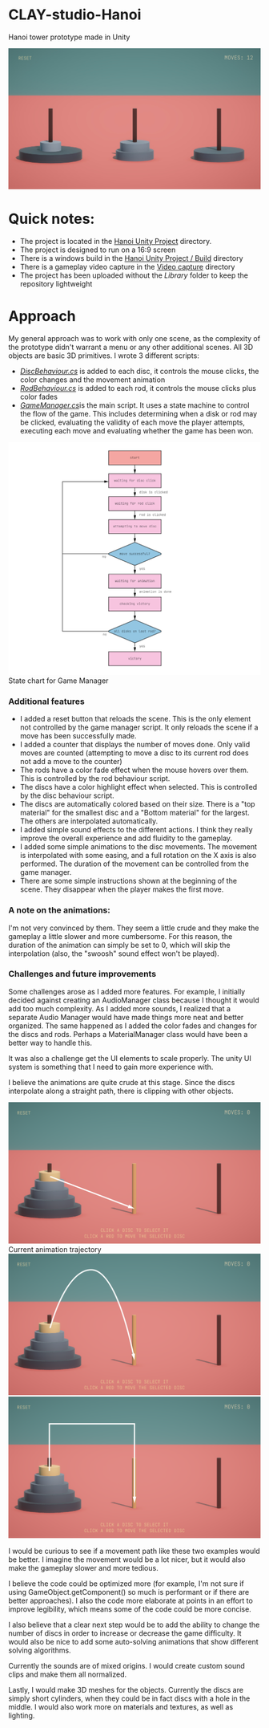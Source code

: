 # CLAY-studio-Hanoi
Hanoi tower prototype made in Unity

![](/Readme-images/screenshot.jpg)

# Quick notes:

- The project is located in the [Hanoi Unity Project](Hanoi%20Unity%20Project) directory. 
- The project is designed to run on a 16:9 screen
- There is a windows build in the [Hanoi Unity Project / Build](Hanoi%20Unity%20Project/Build) directory
- There is a gameplay video capture in the [Video capture](Video%20capture) directory
- The project has been uploaded without the *Library* folder to keep the repository lightweight

# Approach

My general approach was to work with only one scene, as the complexity of the prototype didn't warrant a menu or any other additional scenes. All 3D objects are basic 3D primitives. I wrote 3 different scripts:

- [*DiscBehaviour.cs*](Hanoi%20Unity%20Project/Assets/Scripts/DiscBehaviour.cs) is added to each disc, it controls the mouse clicks, the color changes and the movement animation 
- [*RodBehaviour.cs*](Hanoi%20Unity%20Project/Assets/Scripts/RodBehaviour.cs) is added to each rod, it controls the mouse clicks plus color fades
- [*GameManager.cs*](Hanoi%20Unity%20Project/Assets/Scripts/GameManager.cs)is the main script. It uses a state machine to control the flow of the game. This includes determining when a disk or rod may be clicked, evaluating the validity of each move the player attempts, executing each move and evaluating whether the game has been won.  



![](/Readme-images/hanoiflow.png)
State chart for Game Manager

### Additional features

- I added a reset button that reloads the scene. This is the only element not controlled by the game manager script. It only reloads the scene if a move has been successfully made. 
- I added a counter that displays the number of moves done. Only valid moves are counted (attempting to move a disc to its current rod does not add a move to the counter)
- The rods have a color fade effect when the mouse hovers over them. This is controlled by the rod behaviour script. 
- The discs have a color highlight effect when selected. This is controlled by the disc behaviour script. 
- The discs are automatically colored based on their size. There is a "top material" for the smallest disc and a "Bottom material" for the largest. The others are interpolated automatically.
- I added simple sound effects to the different actions. I think they really improve the overall experience and add fluidity to the gameplay. 
- I added some simple animations to the disc movements. The movement is interpolated with some easing, and a full rotation on the X axis is also performed. The duration of the movement can be controlled from the game manager.
- There are some simple instructions shown at the beginning of the scene. They disappear when the player makes the first move.

### A note on the animations:

I'm not very convinced by them. They seem a little crude and they make the gameplay a little slower and more cumbersome. For this reason, the duration of the animation can simply be set to 0, which will skip the interpolation (also, the "swoosh" sound effect won't be played).

### Challenges and future improvements

Some challenges arose as I added more features. For example, I initially decided against creating an AudioManager class because I thought it would add too much complexity. As I added more sounds, I realized that a separate Audio Manager would have made things more neat and better organized. The same happened as I added the color fades and changes for the discs and rods. Perhaps a MaterialManager class would have been a better way to handle this.

It was also a challenge get the UI elements to scale properly. The unity UI system is something that I need to gain more experience with. 

I believe the animations are quite crude at this stage. Since the discs interpolate along a straight path, there is clipping with other objects. 

![](/Readme-images/animation-01.png)
Current animation trajectory
![](/Readme-images/animation-02.png)
![](/Readme-images/animation-03.png)

I would be curious to see if a movement path like these two examples would be better. I imagine the movement would be a lot nicer, but it would also make the gameplay slower and more tedious. 

I believe the code could be optimized more (for example, I'm not sure if using GameObject.getComponent() so much is performant or if there are better approaches). I also the code more elaborate at points in an effort to improve legibility, which means some of the code could be more concise. 

I also believe that a clear next step would be to add the ability to change the number of discs in order to increase or decrease the game difficulty. It would also be nice to add some auto-solving animations that show different solving algorithms. 

Currently the sounds are of mixed origins. I would create custom sound clips and make them all normalized.

Lastly, I would make 3D meshes for the objects. Currently the discs are simply short cylinders, when they could be in fact discs with a hole in the middle. I would also work more on materials and textures, as well as lighting. 








